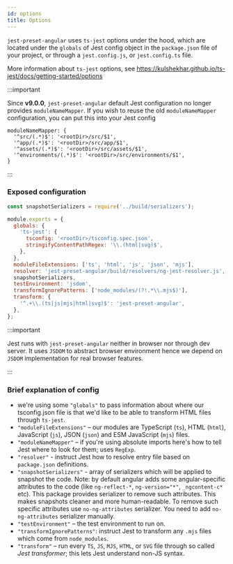 ```yaml
---
id: options
title: Options
---
```


`jest-preset-angular` uses `ts-jest` options under the hood, which are located under the `globals` of Jest config object
in the `package.json` file of your project, or through a `jest.config.js`, or `jest.config.ts` file.

More information about `ts-jest` options, see https://kulshekhar.github.io/ts-jest/docs/getting-started/options

:::important

Since **v9.0.0**, `jest-preset-angular` default Jest configuration no longer provides `moduleNameMapper`. If you wish to reuse
the old `moduleNameMapper` configuration, you can put this into your Jest config

```
moduleNameMapper: {
  '^src/(.*)$': '<rootDir>/src/$1',
  '^app/(.*)$': '<rootDir>/src/app/$1',
  '^assets/(.*)$': '<rootDir>/src/assets/$1',
  '^environments/(.*)$': '<rootDir>/src/environments/$1',
}
```

:::

### Exposed configuration

```js
const snapshotSerializers = require('../build/serializers');

module.exports = {
  globals: {
    'ts-jest': {
      tsconfig: '<rootDir>/tsconfig.spec.json',
      stringifyContentPathRegex: '\\.(html|svg)$',
    },
  },
  moduleFileExtensions: ['ts', 'html', 'js', 'json', 'mjs'],
  resolver: 'jest-preset-angular/build/resolvers/ng-jest-resolver.js',
  snapshotSerializers,
  testEnvironment: 'jsdom',
  transformIgnorePatterns: ['node_modules/(?!.*\\.mjs$)'],
  transform: {
    '^.+\\.(ts|js|mjs|html|svg)$': 'jest-preset-angular',
  },
};
```

:::important

Jest runs with `jest-preset-angular` neither in browser nor through dev server. It uses `JSDOM` to abstract browser environment hence we depend on
`JSDOM` implementation for real browser features.

:::

### Brief explanation of config

- we're using some `"globals"` to pass information about where our tsconfig.json file is that we'd like to be able to transform HTML files through `ts-jest`.
- `"moduleFileExtensions"` – our modules are TypeScript (`ts`), HTML (`html`), JavaScript (`js`), JSON (`json`) and ESM JavaScript (`mjs`) files.
- `"moduleNameMapper"` – if you're using absolute imports here's how to tell Jest where to look for them; uses `RegExp`.
- `"resolver"` - instruct Jest how to resolve entry file based on `package.json` definitions.
- `"snapshotSerializers"` - array of serializers which will be applied to snapshot the code. Note: by default angular adds
  some angular-specific attributes to the code (like `ng-reflect-*`, `ng-version="*"`, `_ngcontent-c*` etc).
  This package provides serializer to remove such attributes. This makes snapshots cleaner and more human-readable.
  To remove such specific attributes use `no-ng-attributes` serializer. You need to add `no-ng-attributes` serializer manually.
- `"testEnvironment"` – the test environment to run on.
- `"transformIgnorePatterns"`: instruct Jest to transform any `.mjs` files which come from `node_modules`.
- `"transform"` – run every `TS`, `JS`, `MJS`, `HTML`, or `SVG` file through so called _Jest transformer_; this lets Jest understand non-JS syntax.
